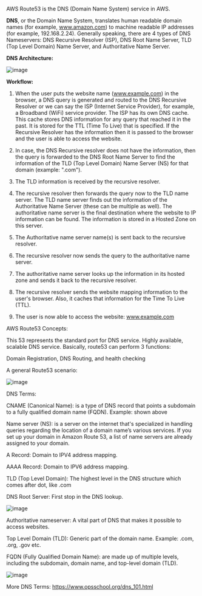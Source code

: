 AWS Route53 is the DNS (Domain Name System) service in AWS.

**DNS**, or the Domain Name System, translates human readable domain names (for example, www.amazon.com) to machine readable IP addresses (for example, 192.168.2.24).
Generally speaking, there are 4 types of DNS Nameservers: DNS Recursive Resolver (ISP), DNS Root Name Server, TLD (Top Level Domain) Name Server, and Authoritative Name Server.

**DNS Architecture:**

![image](https://github.com/user-attachments/assets/c7af43b8-bb42-4ca8-8fad-5bd091401974)

**Workflow:**

1. When the user puts the website name (www.example.com) in the browser, a DNS query is generated and routed to the DNS Recursive Resolver or we can say the ISP (Internet Service Provider), for example, a Broadband (WiFi) service provider. The ISP has its own DNS cache. This cache stores DNS information for any query that reached it in the past. It is stored for the TTL (Time To Live) that is specified. If the Recursive Resolver has the information then it is passed to the browser and the user is able to access the website.
   
2. In case, the DNS Recursive resolver does not have the information, then the query is forwarded to the DNS Root Name Server to find the information of the TLD (Top Level Domain) Name Server (NS) for that domain (example: ".com").

3. The TLD information is received by the recursive resolver.

4. The recursive resolver then forwards the query now to the TLD name server. The TLD name server finds out the information of the Authoritative Name Server (these can be multiple as well). The authoritative name server is the final destination where the website to IP information can be found. The information is stored in a Hosted Zone on this server.

5. The Authoritative name server name(s) is sent back to the recursive resolver.

6. The recursive resolver now sends the query to the authoritative name server.

7. The authoritative name server looks up the information in its hosted zone and sends it back to the recursive resolver.

8. The recursive resolver sends the website mapping information to the user's browser. Also, it caches that information for the Time To Live (TTL).

9. The user is now able to access the website: www.example.com

AWS Route53 Concepts:

This 53 represents the standard port for DNS service. Highly available, scalable DNS service. Basically, route53 can perform 3 functions:

Domain Registration, DNS Routing, and health checking

A general Route53 scenario:

![image](https://github.com/user-attachments/assets/0735a99f-154b-4540-bbbd-8102afff6e79)

DNS Terms:

CNAME (Canonical Name):  is a type of DNS record that points a subdomain to a fully qualified domain name (FQDN). Example: shown above

Name server (NS): is a server on the internet that's specialized in handling queries regarding the location of a domain name’s various services. If you set up your domain in Amazon Route 53, a list of name servers are already assigned to your domain.

A Record: Domain to IPV4 address mapping.

AAAA Record: Domain to IPV6 address mapping.

TLD (Top Level Domain): The highest level in the DNS structure which comes after dot, like .com

DNS Root Server: First stop in the DNS lookup.

![image](https://github.com/user-attachments/assets/1be0053c-f6d2-4624-a109-4f242deae987)

Authoritative nameserver: A vital part of DNS that makes it possible to access websites.

Top Level Domain (TLD): Generic part of the domain name. Example: .com, .org, .gov etc.

FQDN (Fully Qualified Domain Name):  are made up of multiple levels, including the subdomain, domain name, and top-level domain (TLD). 

![image](https://github.com/user-attachments/assets/79f60db2-5463-4a3b-ab01-d598ff3d9703)

More DNS Terms: https://www.opsschool.org/dns_101.html
